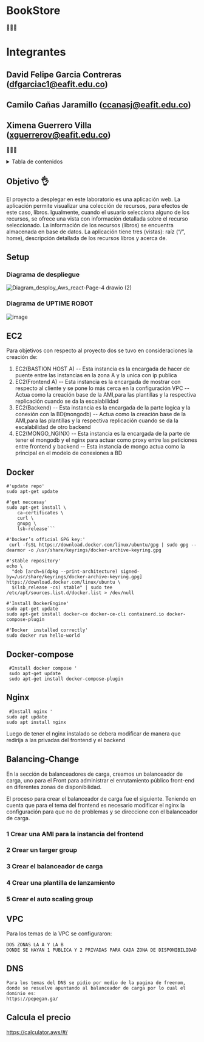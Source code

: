 # BookStore


🥤🥤🥤
# Integrantes

## David Felipe Garcia Contreras (dfgarciac1@eafit.edu.co)
## Camilo Cañas Jaramillo (ccanasj@eafit.edu.co)
## Ximena Guerrero Villa (xguerrerov@eafit.edu.co)

 👾👾👾
 <details>
  <summary>Tabla de contenidos</summary>
  <ol>
    <li><a href="#objetivo">Objetivo</a></li>
    <li><a href="#setup">Flow</a></li>
            <ol>
            <li><a href="#ec2">EC2</a></li>
            <li><a href="#docker">Docker</a></li>
            <li><a href="#docker-compose">Instalar Docker compose</a></li>
            <li><a href="#nginx">Nginx</a></li>
            <li><a href="#balancing-change"</a></li>
            <li><a href="#VPC"</a></li>
        </ol>
    <li><a href="#testing">Testing</a></li>
  </ol>
</details>


## Objetivo 👌
El proyecto a desplegar en este laboratorio es una aplicación web. La aplicación permite visualizar una colección de recursos, para efectos de este caso, libros. Igualmente, cuando el usuario selecciona alguno de los recursos, se ofrece una vista con información detallada sobre el recurso seleccionado. La información de los recursos (libros) se encuentra almacenada en base de datos. La aplicación tiene tres (vistas): raíz (“/”, home), descripción detallada de los recursos libros y acerca de.

## Setup
### Diagrama de despliegue
![Diagram_desploy_Aws_react-Page-4 drawio (2)](https://user-images.githubusercontent.com/53051443/168498725-27b5a67b-fec6-40a5-ab63-c1fa3582c80c.svg)
### Diagrama de UPTIME ROBOT 
![image](https://user-images.githubusercontent.com/53051443/168499871-9d2218c8-ad4b-4d05-a2db-85651d453d7b.png)


## EC2
Para objetivos con respecto al proyecto dos se tuvo en consideraciones la creación de:

1) EC2(BASTION HOST A)
-- Esta instancia es la encargada de hacer de puente entre las instancias en la zona A y la unica con ip publica 
2) EC2(Frontend A)
-- Esta instancia es la encargada de mostrar con respecto al cliente y se pone lo más cerca en la configuración VPC
-- Actua como la creación base de la AMI,para las plantillas y la respectiva replicación cuando se da la escalabilidad 
3) EC2(Backend)
-- Esta instancia es la encargada de la parte logica  y la conexión con la BD(mongodb)
-- Actua como la creación base de la AMI,para las plantillas y la respectiva replicación cuando se da la escalabilidad de otro backend 
4) EC2(MONGO_NGINX)
-- Esta instancia es la encargada de la parte de tener el mongodb y el nginx para actuar como proxy entre las peticiones entre frontend y backend 
-- Esta instancia de mongo actua como la principal en el modelo de conexiones a BD

## Docker
```
#'update repo'
sudo apt-get update

#'get neccesay'
sudo apt-get install \
    ca-certificates \
    curl \
    gnupg \
    lsb-release```
    
#'Docker’s official GPG key:'
 curl -fsSL https://download.docker.com/linux/ubuntu/gpg | sudo gpg --dearmor -o /usr/share/keyrings/docker-archive-keyring.gpg
 
#'stable repository'
echo \
  "deb [arch=$(dpkg --print-architecture) signed-by=/usr/share/keyrings/docker-archive-keyring.gpg] https://download.docker.com/linux/ubuntu \
  $(lsb_release -cs) stable" | sudo tee /etc/apt/sources.list.d/docker.list > /dev/null
  
#'Install DockerEngine'
sudo apt-get update
sudo apt-get install docker-ce docker-ce-cli containerd.io docker-compose-plugin

#'Docker  installed correctly'
sudo docker run hello-world

```
## Docker-compose
```
 #Install docker compose '
 sudo apt-get update
 sudo apt-get install docker-compose-plugin

```
## Nginx
```
 #Install nginx '
sudo apt update
sudo apt install nginx

```
Luego de tener el nginx instalado se debera modificar de manera que redirija a las privadas del frontend y el backend 

## Balancing-Change
En la sección de balanceadores de carga, creamos un  balanceador de carga, uno para el Front para administrar el enrutamiento público  front-end en diferentes zonas de disponibilidad.

El proceso para crear el balanceador de carga fue el siguiente. Teniendo en cuenta que para el tema del frontend es necesario modificar el nginx la configuración para que no de problemas y se direccione con el balanceador de carga.


### 1 Crear una AMI para la instancia del frontend 
### 2 Crear un targer group 
### 3 Crear el balanceador de carga 
### 4 Crear una plantilla de lanzamiento
### 5 Crear el auto scaling group

## VPC

Para los temas de la VPC se configuraron:

```
DOS ZONAS LA A Y LA B 
DONDE SE HAYAN 1 PUBLICA Y 2 PRIVADAS PARA CADA ZONA DE DISPONIBILIDAD 
```
## DNS 
```
Para los temas del DNS se pidio por medio de la pagina de freenom, donde se resuelve apuntando al balanceador de carga por lo cual el dominio es:
https://pepegan.ga/
```
## Calcula el precio 
https://calculator.aws/#/
